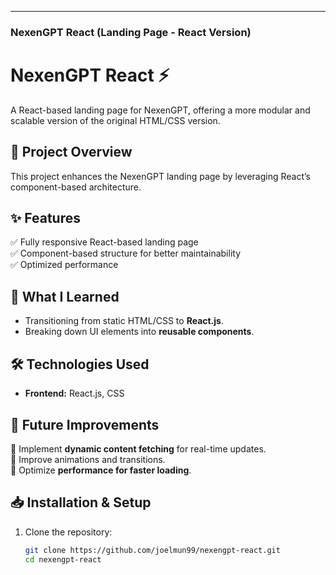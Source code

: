---

### **NexenGPT React (Landing Page - React Version)**

# NexenGPT React ⚡  
A React-based landing page for NexenGPT, offering a more modular and scalable version of the original HTML/CSS version.

## 📌 Project Overview  
This project enhances the NexenGPT landing page by leveraging React’s component-based architecture.

## ✨ Features  
✅ Fully responsive React-based landing page  
✅ Component-based structure for better maintainability  
✅ Optimized performance  

## 📖 What I Learned  
- Transitioning from static HTML/CSS to **React.js**.  
- Breaking down UI elements into **reusable components**.
  
## 🛠 Technologies Used  
- **Frontend:** React.js, CSS  

## 🚀 Future Improvements  
🔹 Implement **dynamic content fetching** for real-time updates.  
🔹 Improve animations and transitions.  
🔹 Optimize **performance for faster loading**. 

## 📥 Installation & Setup  
1. Clone the repository:  
   ```bash
   git clone https://github.com/joelmun99/nexengpt-react.git
   cd nexengpt-react
